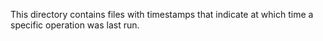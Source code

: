 This directory contains files with timestamps that indicate at which time a specific operation was last run.
